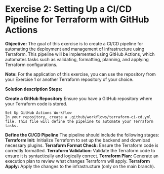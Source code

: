 # Exercise 2: Setting Up a CI/CD Pipeline for Terraform with GitHub Actions

__Objective:__
The goal of this exercise is to create a CI/CD pipeline for automating the deployment and management of infrastructure using Terraform. This pipeline will be implemented using GitHub Actions, which automates tasks such as validating, formatting, planning, and applying Terraform configurations.

__Note:__ For the application of this exercise, you can use the repository from your Exercise 1 or another Terraform repository of your choice.

__Solution description Steps:__

  __Create a GitHub Repository__
    Ensure you have a GitHub repository where your Terraform code is stored.

    Set Up GitHub Actions Workflow
    In your repository, create a .github/workflows/terraform-ci-cd.yml file. This file will define the pipeline to automate your Terraform tasks.

  __Define the CI/CD Pipeline__
    The pipeline should include the following stages:
    __Terraform Init:__ Initialize Terraform to set up the backend and download necessary plugins.
    __Terraform Format Check:__ Ensure the Terraform code is correctly formatted.
    __Terraform Validation:__ Validate the Terraform code to ensure it is syntactically and logically correct.
    __Terraform Plan:__ Generate an execution plan to review what changes Terraform will apply.
    __Terraform Apply:__ Apply the changes to the infrastructure (only on the main branch).
